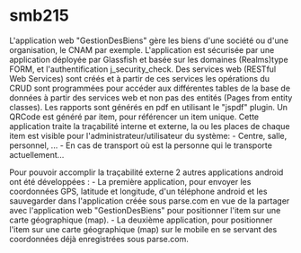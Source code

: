 # smb215
L'application web "GestionDesBiens" gère les biens d'une société ou d'une organisation, le CNAM par exemple.
L'application est sécurisée par une application déployée par Glassfish et basée sur les domaines (Realms)type FORM, et l'authentification j_security_check.
Des services web (RESTful Web Services) sont créés et à partir de ces services les opérations du CRUD sont programmées pour accéder aux différentes tables de la base de données à partir des services web et non pas des entités (Pages from entity classes).
Les rapports sont générés en pdf en utilisant le "jspdf" plugin.
Un QRCode est généré par item, pour référencer un item unique.
Cette application traite la traçabilité interne et externe, la ou les places de chaque item est visible pour l'administrateur/utilisateur du système:
    - Centre, salle, personnel, ... 
    - En cas de transport où est la personne qui le transporte actuellement...

Pour pouvoir accomplir la traçabilité externe 2 autres applications android ont été développées : 
    - La première application, pour envoyer les coordonnées GPS, latitude et longitude, d'un téléphone android et les sauvegarder dans l'application créée sous parse.com en vue de la partager avec l'application web "GestionDesBiens" pour positionner l'item sur une carte géographique (map).
    - La deuxième application, pour positionner l'item sur une carte géographique (map) sur le mobile en se servant des coordonnées déjà enregistrées sous parse.com.
